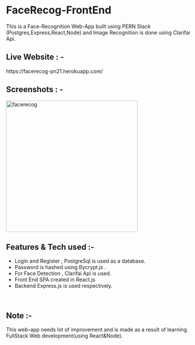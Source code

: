 # FaceRecog-FrontEnd
This is a Face-Recognition Web-App built using PERN Stack (Postgres,Express,React,Node) and Image Recognition is done using Clarifai Api.
<br>
<h2>Live Website : - </h2> https://facerecog-pn21.herokuapp.com/
<br>
<h2> Screenshots : - </h2>
<img width="360" alt="facerecog" src="https://user-images.githubusercontent.com/41236287/87526676-c0392f80-c6a8-11ea-9abf-987e827627e3.png">
<br>
<h2> Features & Tech used :- </h2>
<ul><li> Login and Register , PostgreSql is used as a database.
    <li> Password is hashed using Bycrypt.js .
    <li> For Face Detection , Clarifai Api is used.
    <li> Front End SPA created in React.js
    <li> Backend Express.js is used respectively.  
</ul>
<br>
<h2> Note :- </h2>
This web-app needs lot of improvement and is made as a result of learning FullStack Web development(using React&Node).
